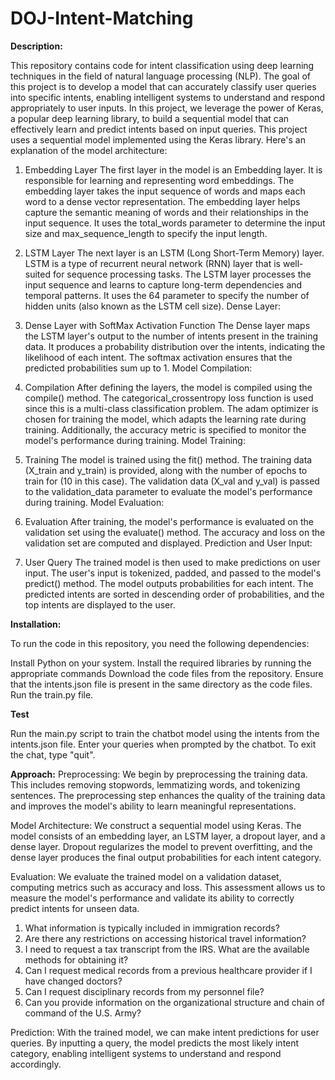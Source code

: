 # DOJ-Intent-Matching

**Description:** 

This repository contains code for intent classification using deep learning techniques in the field of natural language processing (NLP). The goal of this project is to develop a model that can accurately classify user queries into specific intents, enabling intelligent systems to understand and respond appropriately to user inputs.  In this project, we leverage the power of Keras, a popular deep learning library, to build a sequential model that can effectively learn and predict intents based on input queries.
This project uses a sequential model implemented using the Keras library. Here's an explanation of the model architecture:

1. Embedding Layer
The first layer in the model is an Embedding layer. It is responsible for learning and representing word embeddings.
The embedding layer takes the input sequence of words and maps each word to a dense vector representation.
The embedding layer helps capture the semantic meaning of words and their relationships in the input sequence.
It uses the total_words parameter to determine the input size and max_sequence_length to specify the input length.

2. LSTM Layer
The next layer is an LSTM (Long Short-Term Memory) layer.
LSTM is a type of recurrent neural network (RNN) layer that is well-suited for sequence processing tasks.
The LSTM layer processes the input sequence and learns to capture long-term dependencies and temporal patterns.
It uses the 64 parameter to specify the number of hidden units (also known as the LSTM cell size).
Dense Layer:

3. Dense Layer with SoftMax Activation Function
The Dense layer maps the LSTM layer's output to the number of intents present in the training data.
It produces a probability distribution over the intents, indicating the likelihood of each intent.
The softmax activation ensures that the predicted probabilities sum up to 1.
Model Compilation:

4. Compilation
After defining the layers, the model is compiled using the compile() method.
The categorical_crossentropy loss function is used since this is a multi-class classification problem.
The adam optimizer is chosen for training the model, which adapts the learning rate during training.
Additionally, the accuracy metric is specified to monitor the model's performance during training.
Model Training:

5. Training
The model is trained using the fit() method.
The training data (X_train and y_train) is provided, along with the number of epochs to train for (10 in this case).
The validation data (X_val and y_val) is passed to the validation_data parameter to evaluate the model's performance during training.
Model Evaluation:

6. Evaluation
After training, the model's performance is evaluated on the validation set using the evaluate() method.
The accuracy and loss on the validation set are computed and displayed.
Prediction and User Input:

7. User Query
The trained model is then used to make predictions on user input.
The user's input is tokenized, padded, and passed to the model's predict() method.
The model outputs probabilities for each intent.
The predicted intents are sorted in descending order of probabilities, and the top intents are displayed to the user.


**Installation:**

To run the code in this repository, you need the following dependencies:

Install Python on your system.
Install the required libraries by running the appropriate commands 
Download the code files from the repository.
Ensure that the intents.json file is present in the same directory as the code files.
Run the train.py file.


**Test**

Run the main.py script to train the chatbot model using the intents from the intents.json file.
Enter your queries when prompted by the chatbot.
To exit the chat, type "quit".

**Approach:**
Preprocessing: We begin by preprocessing the training data. This includes removing stopwords, lemmatizing words, and tokenizing sentences. The preprocessing step enhances the quality of the training data and improves the model's ability to learn meaningful representations.

Model Architecture: We construct a sequential model using Keras. The model consists of an embedding layer, an LSTM layer, a dropout layer, and a dense layer. Dropout regularizes the model to prevent overfitting, and the dense layer produces the final output probabilities for each intent category.

Evaluation: We evaluate the trained model on a validation dataset, computing metrics such as accuracy and loss. This assessment allows us to measure the model's performance and validate its ability to correctly predict intents for unseen data.
1. What information is typically included in immigration records?
2. Are there any restrictions on accessing historical travel information?
3. I need to request a tax transcript from the IRS. What are the available methods for obtaining it?
4. Can I request medical records from a previous healthcare provider if I have changed doctors?
5. Can I request disciplinary records from my personnel file?
6. Can you provide information on the organizational structure and chain of command of the U.S. Army?


Prediction: With the trained model, we can make intent predictions for user queries. By inputting a query, the model predicts the most likely intent category, enabling intelligent systems to understand and respond accordingly.